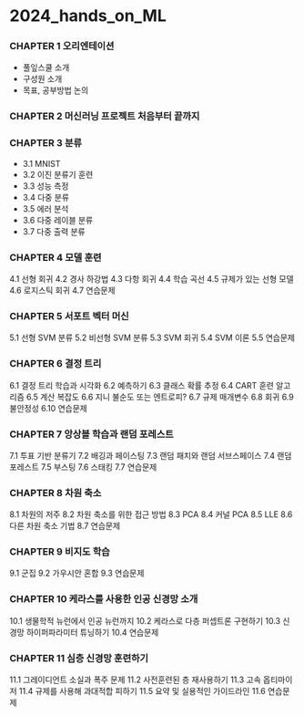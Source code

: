 # 2024_hands_on_ML

### CHAPTER 1 오리엔테이션
- 풀잎스쿨 소개
- 구성원 소개
- 목표, 공부방법 논의

### CHAPTER 2 머신러닝 프로젝트 처음부터 끝까지

### CHAPTER 3 분류
- 3.1 MNIST
- 3.2 이진 분류기 훈련
- 3.3 성능 측정
- 3.4 다중 분류
- 3.5 에러 분석
- 3.6 다중 레이블 분류
- 3.7 다중 출력 분류

### CHAPTER 4 모델 훈련
4.1 선형 회귀
4.2 경사 하강법
4.3 다항 회귀
4.4 학습 곡선
4.5 규제가 있는 선형 모델
4.6 로지스틱 회귀
4.7 연습문제

### CHAPTER 5 서포트 벡터 머신
5.1 선형 SVM 분류
5.2 비선형 SVM 분류
5.3 SVM 회귀
5.4 SVM 이론
5.5 연습문제

### CHAPTER 6 결정 트리
6.1 결정 트리 학습과 시각화
6.2 예측하기
6.3 클래스 확률 추정
6.4 CART 훈련 알고리즘
6.5 계산 복잡도
6.6 지니 불순도 또는 엔트로피?
6.7 규제 매개변수
6.8 회귀
6.9 불안정성
6.10 연습문제

### CHAPTER 7 앙상블 학습과 랜덤 포레스트
7.1 투표 기반 분류기
7.2 배깅과 페이스팅
7.3 랜덤 패치와 랜덤 서브스페이스
7.4 랜덤 포레스트
7.5 부스팅
7.6 스태킹
7.7 연습문제

### CHAPTER 8 차원 축소
8.1 차원의 저주
8.2 차원 축소를 위한 접근 방법
8.3 PCA
8.4 커널 PCA
8.5 LLE
8.6 다른 차원 축소 기법
8.7 연습문제

### CHAPTER 9 비지도 학습
9.1 군집
9.2 가우시안 혼합
9.3 연습문제

### CHAPTER 10 케라스를 사용한 인공 신경망 소개
10.1 생물학적 뉴런에서 인공 뉴런까지
10.2 케라스로 다층 퍼셉트론 구현하기
10.3 신경망 하이퍼파라미터 튜닝하기
10.4 연습문제

### CHAPTER 11 심층 신경망 훈련하기
11.1 그레이디언트 소실과 폭주 문제
11.2 사전훈련된 층 재사용하기
11.3 고속 옵티마이저
11.4 규제를 사용해 과대적합 피하기
11.5 요약 및 실용적인 가이드라인
11.6 연습문제
